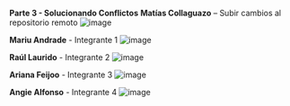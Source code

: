 **Parte 3 - Solucionando Conflictos**
**Matías Collaguazo** – Subir cambios al repositorio remoto
![image](https://github.com/MatiasCollaguazo/Taller01-Snake/assets/152077122/3d55789a-7b64-4cb2-9060-a27f0605d243)


**Mariu Andrade** - Integrante 1
![image](https://github.com/MatiasCollaguazo/Taller01-Snake/assets/152077122/f1c121f0-20f1-454b-9472-f8fc520d64b0)

**Raúl Laurido** - Integrante 2
![image](https://github.com/MatiasCollaguazo/Taller01-Snake/assets/152077122/8b33256e-2a13-4019-ab92-c457416d9927)


**Ariana Feijoo** - Integrante 3
![image](https://github.com/MatiasCollaguazo/Taller01-Snake/assets/152077122/0d49e84b-21fe-49ef-b645-030735a8b6c3)


**Angie Alfonso** - Integrante 4
![image](https://github.com/MatiasCollaguazo/Taller01-Snake/assets/152077122/491697b1-671e-41c9-8ada-83a1b240b71b)
